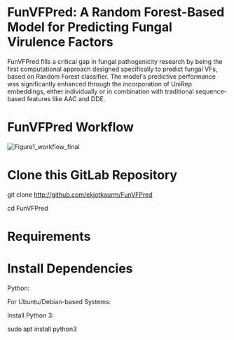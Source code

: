 # FunVFPred: A Random Forest-Based Model for Predicting Fungal Virulence Factors 



FunVFPred fills a critical gap in fungal pathogenicity research by being the first computational approach designed specifically to predict fungal VFs, based on Random Forest classifier. The model's predictive performance was significantly enhanced through the incorporation of UniRep embeddings, either individually or in combination with traditional sequence-based features like AAC and DDE. 


# FunVFPred Workflow

![Figure1_workflow_final](https://github.com/user-attachments/assets/f10fd894-d3ce-4e83-bb85-f5ed972cc5ac)


# Clone this GitLab Repository

git clone http://github.com/ekjotkaurm/FunVFPred 

cd FunVFPred

# Requirements

# Install Dependencies

Python:
  
  For Ubuntu/Debian-based Systems:
  
  Install Python 3:

sudo apt install python3

